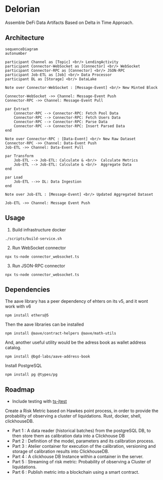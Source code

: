 # Delorian

Assemble DeFi Data Artifacts Based on Delta in Time Approach.

## Architecture

```mermaid
sequenceDiagram
autonumber

participant Channel as [Topic] <br/> LendingActivity
participant Connector-WebSocket as [Connector] <br/> WebSocket
participant Connector-RPC as [Connector] <br/> JSON-RPC
participant Job-ETL as [Job] <br/> Data Processor
participant DL as [Storage] <br/> DataLake

Note over Connector-WebSocket : [Message-Event] <br/> New Minted Block

Connector-WebSocket ->> Channel: Message-Event Push
Connector-RPC ->> Channel: Message-Event Pull

par Extract
	Connector-RPC --> Connector-RPC: Fetch Pool Data
	Connector-RPC --> Connector-RPC: Fetch Users Data
	Connector-RPC --> Connector-RPC: Parse Data
	Connector-RPC --> Connector-RPC: Insert Parsed Data
end

Note over Connector-RPC : [Data-Event] <br/> New Raw Dataset
Connector-RPC ->> Channel: Data-Event Push
Job-ETL ->> Channel: Data-Event Pull

par Transform
	Job-ETL --> Job-ETL: Calculate & <br/>  Calculate Metrics
	Job-ETL --> Job-ETL: Calculate & <br/>  Aggregate Data
end

par Load
	Job-ETL -->> DL: Data Ingestion
end

Note over Job-ETL : [Message-Event] <br/> Updated Aggregated Dataset

Job-ETL ->> Channel: Message Event Push
```

## Usage

1. Build infrastructure docker 

```
./scripts/build-service.sh
```

2. Run WebSocket connector

```shell
npx ts-node connector_websocket.ts
```

3. Run JSON-RPC connector

```shell
npx ts-node connector_websocket.ts
```

## Dependencies

The aave library has a peer dependency of ehters on its v5, and it wont work with v6

```shell
npm install ethers@5
```

Then the aave libraries can be installed

```shell
npm install @aave/contract-helpers @aave/math-utils
```

And, another useful utility would be the adress book as wallet address catalog.

```shell
npm install @bgd-labs/aave-address-book
```

Install PostgreSQL

```
npm install pg @types/pg
```

## Roadmap

- Include testing with [ts-jtest](https://kulshekhar.github.io/ts-jest/docs/)

Create a Risk Metric based on Hawkes point process, in order to provide the probability of observing a cluster of liquidations. Rust, docker, shell, clickhouseDB.

- Part 1 : A data reader (historical batches) from the postgreSQL DB, to then store them as calibration data into a Clickhouse DB
- Part 2 : Definition of the model, parameters and its calibration process.
- Part 3 : Atelier container for execution of the calibration, versioning and storage of calibration results into ClickhouseDB.
- Part 4 : A clickhouse DB Instance within a container in the server.
- Part 5 : Streaming of risk metric: Probability of observing a Cluster of liquidations.
- Part 6 : Publish metric into a blockchain using a smart contract.

